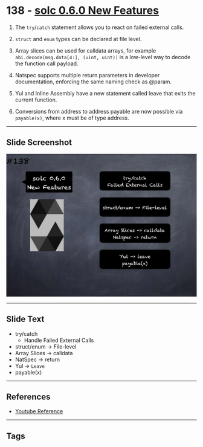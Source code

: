 # 138 - [solc 0.6.0 New Features](solc%200.6.0%20New%20Features.md)

1.  The `try`/`catch` statement allows you to react on failed external calls.
    
2.  `struct` and `enum` types can be declared at file level.
    
3.  Array slices can be used for calldata arrays, for example `abi.decode(msg.data[4:], (uint, uint))` is a low-level way to decode the function call payload.
    
4.  Natspec supports multiple return parameters in developer documentation, enforcing the same naming check as @param.
    
5.  Yul and Inline Assembly have a new statement called leave that exits the current function.
    
6.  Conversions from address to address payable are now possible via `payable(x)`, where x must be of type address.

___
## Slide Screenshot
![138.png](../images/solidity201/138.png)
___
## Slide Text
- try/catch
	- Handle Failed External Calls
- struct/enum -> File-level
- Array Slices -> calldata
- NatSpec -> return
- Yul -> `Leave`
- payable(x)
___
## References
- [Youtube Reference](https://youtu.be/TqMIbouwePE?t=1830)
___
## Tags